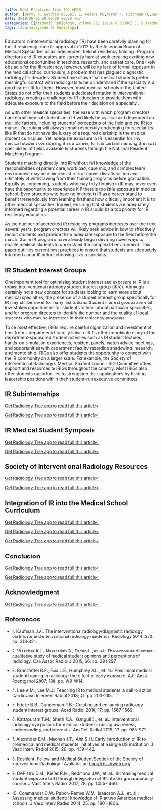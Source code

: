 ```yaml
---
title: Best Practices From the APDR
author: [Daryl T. Goldman BS,Gail L. Peters MD,Aaron M. Fischman MD,George G. Vatakencherry MD,Peter R. Bream MD,Jonathan G. Martin MD,Janice M. Newsome MD,Zachary L. Bercu MD,Michael A. Schacht MD MBA,Karen S. Johnson MD,James M. Milburn MD,Seng Ong MBBS,Vivek Kalia MD MPH MS,Eric Engl MD,Darel E. Heitkamp MD]
date: 2018-06-01 00:00:00 +0700 +07
categories: [{Academic Radiology, Volume 25, Issue 6 SOURCE CL_S_AcademicRadiologyVolume25Issue6 1}]
tags: [Journals,General Radiology]
---
```

Educators in interventional radiology (IR) have been carefully planning for the IR residency since its approval in 2012 by the American Board of Medical Specialties as an independent field of residency training . Program directors and IR educators are currently hard at work creating exciting new educational opportunities in teaching, research, and patient care. One likely obstacle for the IR residency, however, will be its lack of formal exposure in the medical school curriculum, a problem that has plagued diagnostic radiology for decades. Studies have shown that medical students prefer meaningful contact with radiologists to help understand if the specialty is a good career fit for them . However, most medical schools in the United States do not offer their students a dedicated rotation in interventional radiology, creating a challenge for IR educators to provide them with adequate exposure to the field before their decision on a specialty .

As with other medical specialties, the ease with which program directors can recruit medical students into IR will likely be cyclical and dependent on multiple factors, including students' perceptions of the field and the IR job market. Recruiting will always remain especially challenging for specialties like IR that do not have the luxury of a required clerkship in the medical student curriculum. Yet, adequate exposure to IR is essential for any medical student considering it as a career, for it is certainly among the most specialized of fields available to students through the National Resident Matching Program.

Students matching directly into IR without full knowledge of the responsibilities of patient care, workload, case mix, and complex team environment may be at increased risk of career dissatisfaction and ultimately of withdrawing from their training programs before graduation. Equally as concerning, students who may truly flourish in IR may never even have the opportunity to experience it if there is too little exposure in medical school. Even students who have no interest in IR as a career stand to benefit tremendously from learning firsthand how critically important it is to other medical specialties. Indeed, ensuring that students are adequately informed regarding a potential career in IR should be a top priority for IR residency educators.

As the number of accredited IR residency programs increases over the next several years, program directors will likely seek advice in how to effectively recruit students and provide them adequate exposure to the field before the match. Some IR programs have already begun devising novel ways to enable medical students to understand the complex IR environment. This paper outlines current best practices to ensure that students are adequately informed about IR before choosing it as a specialty.

## IR Student Interest Groups

One important tool for optimizing student interest and exposure to IR is a robust interventional radiology student interest group (IRIG). Although certainly not a new concept for students looking to learn more about medical specialties, the presence of a student interest group specifically for IR may still be novel for many institutions. Student interest groups are vital low-stakes opportunities for students to learn about particular specialties, and for program directors to identify the number and the quality of local students who may be interested in their residency programs .

To be most effective, IRIGs require careful organization and investment of time from a departmental faculty liaison. IRIGs often coordinate many of the department-sponsored student activities such as IR student lectures, hands-on simulation experiences, resident panels, match advice meetings, and opportunities with department faculty regarding shadowing, research, and mentorship. IRIGs also offer students the opportunity to connect with the IR community on a larger scale. For example, the Society of Interventional Radiology's Medical Student Council IRIG Committee offers support and resources to IRIGs throughout the country. Most IRIGs also offer students opportunities to strengthen their applications by holding leadership positions within their student-run executive committees.

## IR Subinternships

[Get Radiology Tree app to read full this article<](https://clinicalpub.com/app)

[Get Radiology Tree app to read full this article<](https://clinicalpub.com/app)

## IR Medical Student Symposia

[Get Radiology Tree app to read full this article<](https://clinicalpub.com/app)

[Get Radiology Tree app to read full this article<](https://clinicalpub.com/app)

## Society of Interventional Radiology Resources

[Get Radiology Tree app to read full this article<](https://clinicalpub.com/app)

[Get Radiology Tree app to read full this article<](https://clinicalpub.com/app)

## Integration of IR into the Medical School Curriculum

[Get Radiology Tree app to read full this article<](https://clinicalpub.com/app)

[Get Radiology Tree app to read full this article<](https://clinicalpub.com/app)

[Get Radiology Tree app to read full this article<](https://clinicalpub.com/app)

## Conclusion

[Get Radiology Tree app to read full this article<](https://clinicalpub.com/app)

[Get Radiology Tree app to read full this article<](https://clinicalpub.com/app)

## Acknowledgment

[Get Radiology Tree app to read full this article<](https://clinicalpub.com/app)

## References

- 1\. Kaufman J.A.: The interventional radiology/diagnostic radiology certificate and interventional radiology residency. Radiology 2014; 273: pp. 318-321.


- 2\. Visscher K.L., Nassrallah G., Faden L., et. al.: The exposure dilemma: qualitative study of medical student opinions and perceptions of radiology. Can Assoc Radiol J 2015; 66: pp. 291-297.


- 3\. Branstetter B.F., Faix L.E., Humphrey A.L., et. al.: Preclinical medical student training in radiology: the effect of early exposure. AJR Am J Roentgenol 2007; 188: pp. W9-W14.


- 4\. Lee A.M., Lee M.J.: Teaching IR to medical students: a call to action. Cardiovasc Intervent Radiol 2018; 41: pp. 203-205.


- 5\. Fricke B.B., Gunderman R.B.: Creating and enhancing radiology student interest groups. Acad Radiol 2010; 17: pp. 1567-1569.


- 6\. Kattapuram T.M., Sheth R.A., Ganguli S., et. al.: Interventional radiology symposium for medical students: raising awareness, understanding, and interest. J Am Coll Radiol 2015; 12: pp. 968-971.


- 7\. Alexander E.M., Machan J.T., Ahn S.H.: Early introduction of IR to premedical and medical students: initiatives at a single US institution. J Vasc Interv Radiol 2015; 26: pp. 439-442.


- 8\. Resident, Fellow, and Medical Student Section of the Society of Interventional Radiology : Available at: http://rfs.sirweb.org/

- 9\. DePietro D.M., Kiefer R.M., Redmond J.W., et. al.: Increasing medical student exposure to IR through integration of IR into the gross anatomy course. J Vasc Interv Radiol 2017; 28: pp. 1455-1460.


- 10\. Commander C.W., Pabon-Ramos W.M., Isaacson A.J., et. al.: Assessing medical students' knowledge of IR at two American medical schools. J Vasc Interv Radiol 2014; 25: pp. 1801-1806.